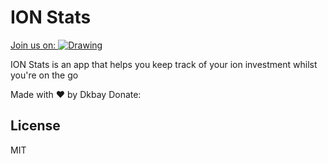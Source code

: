 # ION Stats

<a href="https://discord.gg/e3ChPc8">Join us on: <img src="https://discordapp.com/assets/e4923594e694a21542a489471ecffa50.svg" alt="Drawing" style="max-width:200px;"/></a>

ION Stats is an app that helps you keep track of your ion investment whilst you're on the go

Made with ❤ by  Dkbay
Donate:

License
----

MIT
